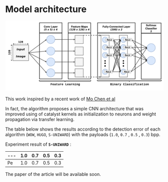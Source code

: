 # Model architecture
![alt text](images/model.png "Proposed model")

This work inspired by a recent work of [Mo Chen et al](http://www.ws.binghamton.edu/fridrich/Research/jpeg-phase-aware-Final.pdf)

In fact, the algorithm proposes a simple CNN architecture that was improved using of catalyst kernels as initialization to neurons and weight propagation via transfer learning.

The table below shows the results according to the detection error of each algorithm (`WOW`, `HUGO`, `S-UNIWARD`) with the payloads (`1.0`, `0.7` , `0.5` , `0.3`) bpp.

Experiment result of **`S-UNIWARD`** :

| --- | 1.0 | 0.7 | 0.5 | 0.3 |
| --- | --- | --- | --- | --- |
| Pe  | 1.0 | 0.7 | 0.5 | 0.3 |


The paper of the article will be available soon.